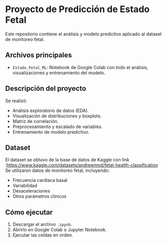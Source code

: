 # Proyecto de Predicción de Estado Fetal

Este repositorio contiene el análisis y modelo predictivo aplicado al dataset de monitoreo fetal.

## Archivos principales

- `Estado_Fetal_ML`: Notebook de Google Colab con todo el análisis, visualizaciones y entrenamiento del modelo.

## Descripción del proyecto

Se realizó:
- Análisis exploratorio de datos (EDA).
- Visualización de distribuciones y boxplots.
- Matriz de correlación.
- Preprocesamiento y escalado de variables.
- Entrenamiento de modelo predictivo.

## Dataset

El dataset se obtuvo de la base de datos de Kaggle con link :https://www.kaggle.com/datasets/andrewmvd/fetal-health-classification
Se utilizaron datos de monitoreo fetal, incluyendo:
- Frecuencia cardíaca basal
- Variabilidad
- Desaceleraciones
- Otros parámetros clínicos

## Cómo ejecutar

1. Descargar el archivo `.ipynb`.
2. Abrirlo en Google Colab o Jupyter Notebook.
3. Ejecutar las celdas en orden.
